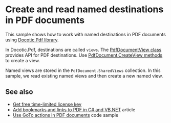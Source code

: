 # Create and read named destinations in PDF documents
This sample shows how to work with named destinations in PDF documents using [Docotic.Pdf library](https://bitmiracle.com/pdf-library/).

In Docotic.Pdf, destinations are called `views`. The [PdfDocumentView class](https://bitmiracle.com/pdf-library/api/pdfdocumentview)
provides API for PDF destinations. Use [PdfDocument.CreateView methods](https://bitmiracle.com/pdf-library/api/pdfdocument-createview)
to create a view.

Named views are stored in the `PdfDocument.SharedViews` collection.
In this sample, we read existing named views and then create a new named view.

## See also
* [Get free time-limited license key](https://bitmiracle.com/pdf-library/download)
* [Add bookmarks and links to PDF in C# and VB.NET](https://bitmiracle.com/pdf-library/bookmarks-and-links) article
* [Use GoTo actions in PDF documents](/Samples/Actions/GoToAction) code sample
